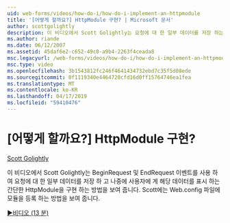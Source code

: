 ```yaml
---
uid: web-forms/videos/how-do-i/how-do-i-implement-an-httpmodule
title: '[어떻게 할까요?] HttpModule 구현? | Microsoft 문서'
author: scottgolightly
description: 이 비디오에서 Scott Golightly는 요청에 대 한 일부 데이터를 저장 하는 BeginRequest 및 EndRequest 이벤트를 사용 하는 간단한 HttpModule을 구현 하는 방법을 보여 줍니다...
ms.author: riande
ms.date: 06/12/2007
ms.assetid: 45daf6e2-c652-49c0-a9b4-2263f4ceada8
msc.legacyurl: /web-forms/videos/how-do-i/how-do-i-implement-an-httpmodule
msc.type: video
ms.openlocfilehash: 3b1543812fc246f4641434732ebd7c35f5d08ede
ms.sourcegitcommit: 0f1119340e4464720cfd16d0ff15764746ea1fea
ms.translationtype: MT
ms.contentlocale: ko-KR
ms.lasthandoff: 04/17/2019
ms.locfileid: "59410476"
---
```

# <a name="how-do-i-implement-an-httpmodule"></a>[어떻게 할까요?] HttpModule 구현?

[Scott Golightly](https://github.com/scottgolightly)

이 비디오에서 Scott Golightly는 BeginRequest 및 EndRequest 이벤트를 사용 하 여 요청에 대 한 일부 데이터를 저장 하 고 나중에 사용자에 게 해당 데이터를 표시 하는 간단한 HttpModule을 구현 하는 방법을 보여 줍니다. Scott에는 Web.config 파일에 모듈을 등록 하는 방법을 보여 줍니다.

[&#9654;비디오 (13 분)](https://channel9.msdn.com/Blogs/ASP-NET-Site-Videos/how-do-i-implement-an-httpmodule)
